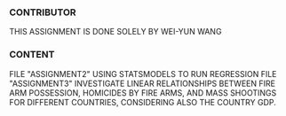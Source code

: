 ### CONTRIBUTOR
THIS ASSIGNMENT IS DONE SOLELY BY WEI-YUN WANG

### CONTENT
FILE "ASSIGNMENT2" USING STATSMODELS TO RUN REGRESSION
FILE "ASSIGNMENT3" INVESTIGATE LINEAR RELATIONSHIPS BETWEEN FIRE ARM POSSESSION, HOMICIDES BY FIRE ARMS, AND MASS SHOOTINGS FOR DIFFERENT COUNTRIES, CONSIDERING ALSO THE COUNTRY GDP.
